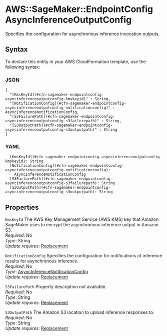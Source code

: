 # AWS::SageMaker::EndpointConfig AsyncInferenceOutputConfig<a name="aws-properties-sagemaker-endpointconfig-asyncinferenceoutputconfig"></a>

Specifies the configuration for asynchronous inference invocation outputs\.

## Syntax<a name="aws-properties-sagemaker-endpointconfig-asyncinferenceoutputconfig-syntax"></a>

To declare this entity in your AWS CloudFormation template, use the following syntax:

### JSON<a name="aws-properties-sagemaker-endpointconfig-asyncinferenceoutputconfig-syntax.json"></a>

```
{
  "[KmsKeyId](#cfn-sagemaker-endpointconfig-asyncinferenceoutputconfig-kmskeyid)" : String,
  "[NotificationConfig](#cfn-sagemaker-endpointconfig-asyncinferenceoutputconfig-notificationconfig)" : AsyncInferenceNotificationConfig,
  "[S3FailurePath](#cfn-sagemaker-endpointconfig-asyncinferenceoutputconfig-s3failurepath)" : String,
  "[S3OutputPath](#cfn-sagemaker-endpointconfig-asyncinferenceoutputconfig-s3outputpath)" : String
}
```

### YAML<a name="aws-properties-sagemaker-endpointconfig-asyncinferenceoutputconfig-syntax.yaml"></a>

```
  [KmsKeyId](#cfn-sagemaker-endpointconfig-asyncinferenceoutputconfig-kmskeyid): String
  [NotificationConfig](#cfn-sagemaker-endpointconfig-asyncinferenceoutputconfig-notificationconfig): 
    AsyncInferenceNotificationConfig
  [S3FailurePath](#cfn-sagemaker-endpointconfig-asyncinferenceoutputconfig-s3failurepath): String
  [S3OutputPath](#cfn-sagemaker-endpointconfig-asyncinferenceoutputconfig-s3outputpath): String
```

## Properties<a name="aws-properties-sagemaker-endpointconfig-asyncinferenceoutputconfig-properties"></a>

`KmsKeyId`  <a name="cfn-sagemaker-endpointconfig-asyncinferenceoutputconfig-kmskeyid"></a>
The AWS Key Management Service \(AWS KMS\) key that Amazon SageMaker uses to encrypt the asynchronous inference output in Amazon S3\.  
*Required*: No  
*Type*: String  
*Update requires*: [Replacement](https://docs.aws.amazon.com/AWSCloudFormation/latest/UserGuide/using-cfn-updating-stacks-update-behaviors.html#update-replacement)

`NotificationConfig`  <a name="cfn-sagemaker-endpointconfig-asyncinferenceoutputconfig-notificationconfig"></a>
Specifies the configuration for notifications of inference results for asynchronous inference\.  
*Required*: No  
*Type*: [AsyncInferenceNotificationConfig](aws-properties-sagemaker-endpointconfig-asyncinferencenotificationconfig.md)  
*Update requires*: [Replacement](https://docs.aws.amazon.com/AWSCloudFormation/latest/UserGuide/using-cfn-updating-stacks-update-behaviors.html#update-replacement)

`S3FailurePath`  <a name="cfn-sagemaker-endpointconfig-asyncinferenceoutputconfig-s3failurepath"></a>
Property description not available\.  
*Required*: No  
*Type*: String  
*Update requires*: [Replacement](https://docs.aws.amazon.com/AWSCloudFormation/latest/UserGuide/using-cfn-updating-stacks-update-behaviors.html#update-replacement)

`S3OutputPath`  <a name="cfn-sagemaker-endpointconfig-asyncinferenceoutputconfig-s3outputpath"></a>
The Amazon S3 location to upload inference responses to\.  
*Required*: No  
*Type*: String  
*Update requires*: [Replacement](https://docs.aws.amazon.com/AWSCloudFormation/latest/UserGuide/using-cfn-updating-stacks-update-behaviors.html#update-replacement)